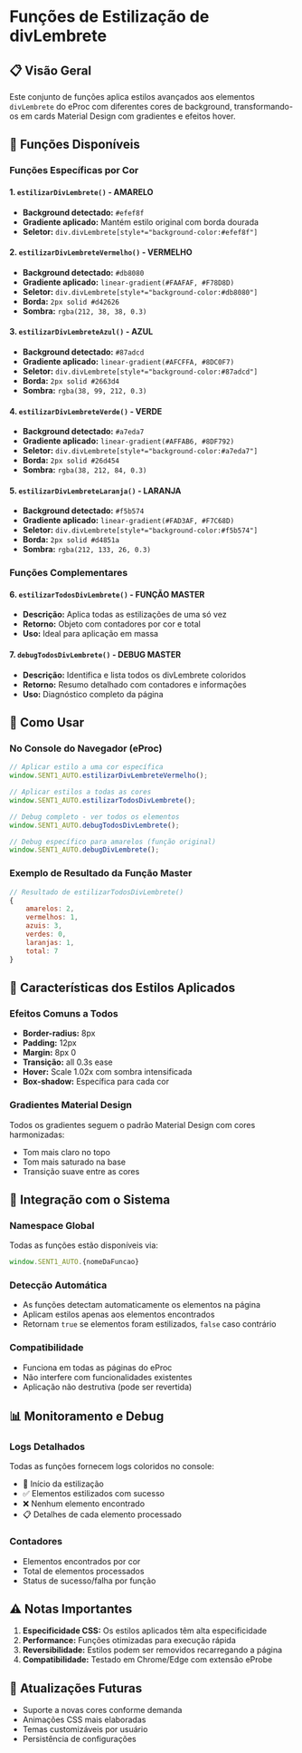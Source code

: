 # Funções de Estilização de divLembrete

## 📋 Visão Geral

Este conjunto de funções aplica estilos avançados aos elementos `divLembrete` do eProc com diferentes cores de background, transformando-os em cards Material Design com gradientes e efeitos hover.

## 🎨 Funções Disponíveis

### Funções Específicas por Cor

#### 1. `estilizarDivLembrete()` - AMARELO

-   **Background detectado:** `#efef8f`
-   **Gradiente aplicado:** Mantém estilo original com borda dourada
-   **Seletor:** `div.divLembrete[style*="background-color:#efef8f"]`

#### 2. `estilizarDivLembreteVermelho()` - VERMELHO

-   **Background detectado:** `#db8080`
-   **Gradiente aplicado:** `linear-gradient(#FAAFAF, #F78D8D)`
-   **Seletor:** `div.divLembrete[style*="background-color:#db8080"]`
-   **Borda:** `2px solid #d42626`
-   **Sombra:** `rgba(212, 38, 38, 0.3)`

#### 3. `estilizarDivLembreteAzul()` - AZUL

-   **Background detectado:** `#87adcd`
-   **Gradiente aplicado:** `linear-gradient(#AFCFFA, #8DC0F7)`
-   **Seletor:** `div.divLembrete[style*="background-color:#87adcd"]`
-   **Borda:** `2px solid #2663d4`
-   **Sombra:** `rgba(38, 99, 212, 0.3)`

#### 4. `estilizarDivLembreteVerde()` - VERDE

-   **Background detectado:** `#a7eda7`
-   **Gradiente aplicado:** `linear-gradient(#AFFAB6, #8DF792)`
-   **Seletor:** `div.divLembrete[style*="background-color:#a7eda7"]`
-   **Borda:** `2px solid #26d454`
-   **Sombra:** `rgba(38, 212, 84, 0.3)`

#### 5. `estilizarDivLembreteLaranja()` - LARANJA

-   **Background detectado:** `#f5b574`
-   **Gradiente aplicado:** `linear-gradient(#FAD3AF, #F7C68D)`
-   **Seletor:** `div.divLembrete[style*="background-color:#f5b574"]`
-   **Borda:** `2px solid #d4851a`
-   **Sombra:** `rgba(212, 133, 26, 0.3)`

### Funções Complementares

#### 6. `estilizarTodosDivLembrete()` - FUNÇÃO MASTER

-   **Descrição:** Aplica todas as estilizações de uma só vez
-   **Retorno:** Objeto com contadores por cor e total
-   **Uso:** Ideal para aplicação em massa

#### 7. `debugTodosDivLembrete()` - DEBUG MASTER

-   **Descrição:** Identifica e lista todos os divLembrete coloridos
-   **Retorno:** Resumo detalhado com contadores e informações
-   **Uso:** Diagnóstico completo da página

## 🚀 Como Usar

### No Console do Navegador (eProc)

```javascript
// Aplicar estilo a uma cor específica
window.SENT1_AUTO.estilizarDivLembreteVermelho();

// Aplicar estilos a todas as cores
window.SENT1_AUTO.estilizarTodosDivLembrete();

// Debug completo - ver todos os elementos
window.SENT1_AUTO.debugTodosDivLembrete();

// Debug específico para amarelos (função original)
window.SENT1_AUTO.debugDivLembrete();
```

### Exemplo de Resultado da Função Master

```javascript
// Resultado de estilizarTodosDivLembrete()
{
    amarelos: 2,
    vermelhos: 1,
    azuis: 3,
    verdes: 0,
    laranjas: 1,
    total: 7
}
```

## 🎯 Características dos Estilos Aplicados

### Efeitos Comuns a Todos

-   **Border-radius:** 8px
-   **Padding:** 12px
-   **Margin:** 8px 0
-   **Transição:** all 0.3s ease
-   **Hover:** Scale 1.02x com sombra intensificada
-   **Box-shadow:** Específica para cada cor

### Gradientes Material Design

Todos os gradientes seguem o padrão Material Design com cores harmonizadas:

-   Tom mais claro no topo
-   Tom mais saturado na base
-   Transição suave entre as cores

## 🔧 Integração com o Sistema

### Namespace Global

Todas as funções estão disponíveis via:

```javascript
window.SENT1_AUTO.{nomeDaFuncao}
```

### Detecção Automática

-   As funções detectam automaticamente os elementos na página
-   Aplicam estilos apenas aos elementos encontrados
-   Retornam `true` se elementos foram estilizados, `false` caso contrário

### Compatibilidade

-   Funciona em todas as páginas do eProc
-   Não interfere com funcionalidades existentes
-   Aplicação não destrutiva (pode ser revertida)

## 📊 Monitoramento e Debug

### Logs Detalhados

Todas as funções fornecem logs coloridos no console:

-   🎨 Início da estilização
-   ✅ Elementos estilizados com sucesso
-   ❌ Nenhum elemento encontrado
-   📋 Detalhes de cada elemento processado

### Contadores

-   Elementos encontrados por cor
-   Total de elementos processados
-   Status de sucesso/falha por função

## ⚠️ Notas Importantes

1. **Especificidade CSS:** Os estilos aplicados têm alta especificidade
2. **Performance:** Funções otimizadas para execução rápida
3. **Reversibilidade:** Estilos podem ser removidos recarregando a página
4. **Compatibilidade:** Testado em Chrome/Edge com extensão eProbe

## 🔄 Atualizações Futuras

-   Suporte a novas cores conforme demanda
-   Animações CSS mais elaboradas
-   Temas customizáveis por usuário
-   Persistência de configurações
